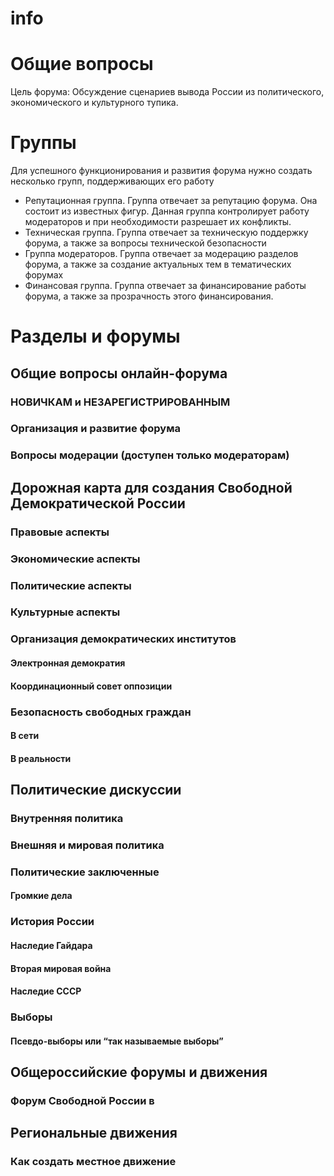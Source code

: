 # info

# Общие вопросы
Цель форума: Обсуждение сценариев вывода России из политического, экономического и культурного тупика.

# Группы
Для успешного функционирования и развития форума нужно создать несколько групп, поддерживающих его работу
* Репутационная группа. Группа отвечает за репутацию форума. Она состоит из известных фигур. Данная группа контролирует работу модераторов и при необходимости разрешает их конфликты.
* Техническая группа. Группа отвечает за техническую поддержку форума, а также за вопросы технической безопасности
* Группа модераторов. Группа отвечает за модерацию разделов форума, а также за создание актуальных тем в тематических форумах
* Финансовая группа. Группа отвечает за финансирование работы форума, а также за прозрачность этого финансирования. 

# Разделы и форумы

## Общие вопросы онлайн-форума
### НОВИЧКАМ и НЕЗАРЕГИСТРИРОВАННЫМ
### Организация и развитие форума
### Вопросы модерации (доступен только модераторам)

## Дорожная карта для создания Свободной Демократической России
### Правовые аспекты
### Экономические аспекты
### Политические аспекты
### Культурные аспекты
### Организация демократических институтов
#### Электронная демократия
#### Координационный совет оппозиции
### Безопасность свободных граждан
#### В сети
#### В реальности
## Политические дискуссии
### Внутренняя политика
### Внешняя и мировая политика
### Политические заключенные
#### Громкие дела
### История России
#### Наследие Гайдара
#### Вторая мировая война
#### Наследие СССР
### Выборы
#### Псевдо-выборы или “так называемые выборы”
## Общероссийские форумы и движения
### Форум Свободной России в 
## Региональные движения
### Как создать местное движение

